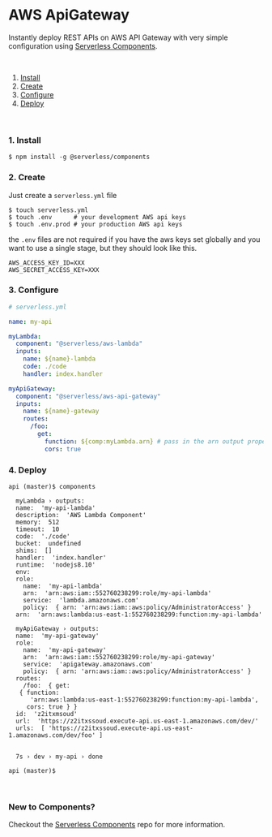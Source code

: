 # AWS ApiGateway

Instantly deploy REST APIs on AWS API Gateway with very simple configuration using [Serverless Components](https://github.com/serverless/components).

&nbsp;

1. [Install](#1-install)
2. [Create](#2-create)
3. [Configure](#3-configure)
4. [Deploy](#4-deploy)

&nbsp;


### 1. Install

```shell
$ npm install -g @serverless/components
```

### 2. Create

Just create a `serverless.yml` file

```shell
$ touch serverless.yml
$ touch .env      # your development AWS api keys
$ touch .env.prod # your production AWS api keys
```

the `.env` files are not required if you have the aws keys set globally and you want to use a single stage, but they should look like this.

```
AWS_ACCESS_KEY_ID=XXX
AWS_SECRET_ACCESS_KEY=XXX
```

### 3. Configure

```yml
# serverless.yml

name: my-api

myLambda:
  component: "@serverless/aws-lambda"
  inputs:
    name: ${name}-lambda
    code: ./code
    handler: index.handler

myApiGateway:
  component: "@serverless/aws-api-gateway"
  inputs:
    name: ${name}-gateway
    routes:
      /foo:
        get:
          function: ${comp:myLambda.arn} # pass in the arn output property from the lambda component
          cors: true
```

### 4. Deploy

```shell
api (master)$ components

  myLambda › outputs:
  name:  'my-api-lambda'
  description:  'AWS Lambda Component'
  memory:  512
  timeout:  10
  code:  './code'
  bucket:  undefined
  shims:  []
  handler:  'index.handler'
  runtime:  'nodejs8.10'
  env: 
  role: 
    name:  'my-api-lambda'
    arn:  'arn:aws:iam::552760238299:role/my-api-lambda'
    service:  'lambda.amazonaws.com'
    policy:  { arn: 'arn:aws:iam::aws:policy/AdministratorAccess' }
  arn:  'arn:aws:lambda:us-east-1:552760238299:function:my-api-lambda'

  myApiGateway › outputs:
  name:  'my-api-gateway'
  role: 
    name:  'my-api-gateway'
    arn:  'arn:aws:iam::552760238299:role/my-api-gateway'
    service:  'apigateway.amazonaws.com'
    policy:  { arn: 'arn:aws:iam::aws:policy/AdministratorAccess' }
  routes: 
    /foo:  { get:
   { function:
      'arn:aws:lambda:us-east-1:552760238299:function:my-api-lambda',
     cors: true } }
  id:  'z2itxmsoud'
  url:  'https://z2itxssoud.execute-api.us-east-1.amazonaws.com/dev/'
  urls:  [ 'https://z2itxssoud.execute-api.us-east-1.amazonaws.com/dev/foo' ]


  7s › dev › my-api › done

api (master)$
```

&nbsp;

### New to Components?

Checkout the [Serverless Components](https://github.com/serverless/components) repo for more information.
